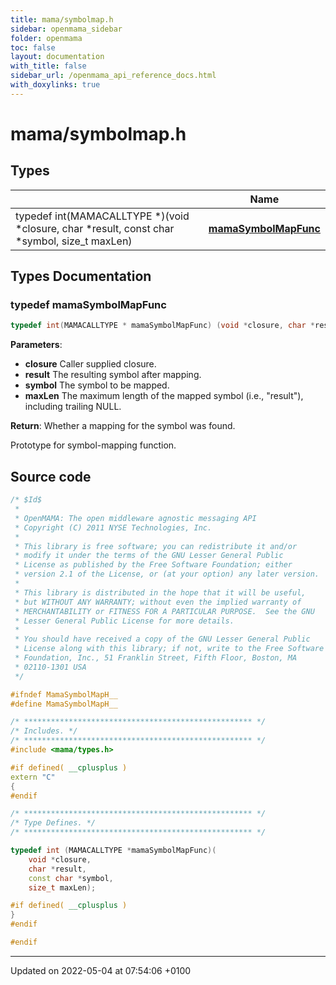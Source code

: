 ```yaml
---
title: mama/symbolmap.h
sidebar: openmama_sidebar
folder: openmama
toc: false
layout: documentation
with_title: false
sidebar_url: /openmama_api_reference_docs.html
with_doxylinks: true
---
```


# mama/symbolmap.h



## Types

|                | Name           |
| -------------- | -------------- |
| typedef int(MAMACALLTYPE *)(void *closure, char *result, const char *symbol, size_t maxLen) | **[mamaSymbolMapFunc](symbolmap_8h.html#typedef-mamasymbolmapfunc)**  |

## Types Documentation

### typedef mamaSymbolMapFunc

```cpp
typedef int(MAMACALLTYPE * mamaSymbolMapFunc) (void *closure, char *result, const char *symbol, size_t maxLen);
```


**Parameters**: 

  * **closure** Caller supplied closure. 
  * **result** The resulting symbol after mapping. 
  * **symbol** The symbol to be mapped. 
  * **maxLen** The maximum length of the mapped symbol (i.e., "result"), including trailing NULL.


**Return**: Whether a mapping for the symbol was found. 

Prototype for symbol-mapping function.





## Source code

```cpp
/* $Id$
 *
 * OpenMAMA: The open middleware agnostic messaging API
 * Copyright (C) 2011 NYSE Technologies, Inc.
 *
 * This library is free software; you can redistribute it and/or
 * modify it under the terms of the GNU Lesser General Public
 * License as published by the Free Software Foundation; either
 * version 2.1 of the License, or (at your option) any later version.
 *
 * This library is distributed in the hope that it will be useful,
 * but WITHOUT ANY WARRANTY; without even the implied warranty of
 * MERCHANTABILITY or FITNESS FOR A PARTICULAR PURPOSE.  See the GNU
 * Lesser General Public License for more details.
 *
 * You should have received a copy of the GNU Lesser General Public
 * License along with this library; if not, write to the Free Software
 * Foundation, Inc., 51 Franklin Street, Fifth Floor, Boston, MA
 * 02110-1301 USA
 */

#ifndef MamaSymbolMapH__
#define MamaSymbolMapH__

/* *************************************************** */
/* Includes. */
/* *************************************************** */
#include <mama/types.h>

#if defined( __cplusplus )
extern "C"
{
#endif

/* *************************************************** */
/* Type Defines. */
/* *************************************************** */

typedef int (MAMACALLTYPE *mamaSymbolMapFunc)(
    void *closure,
    char *result,
    const char *symbol,
    size_t maxLen); 

#if defined( __cplusplus )
}
#endif

#endif
```


-------------------------------

Updated on 2022-05-04 at 07:54:06 +0100
